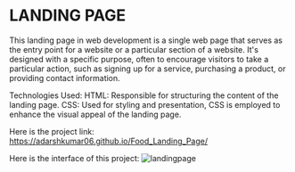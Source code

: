 # LANDING PAGE
This landing page in web development is a single web page that serves as the entry point for a website or a particular section of a website. It's designed with a specific purpose, often to encourage visitors to take a particular action, such as signing up for a service, purchasing a product, or providing contact information.

Technologies Used:
HTML: Responsible for structuring the content of the landing page.
CSS: Used for styling and presentation, CSS is employed to enhance the visual appeal of the landing page.

Here is the project link: https://adarshkumar06.github.io/Food_Landing_Page/

Here is the interface of this project:
![landingpage](https://github.com/adarshkumar06/Food_Landing_Page/assets/154667153/7db47b1f-5ec6-4414-bc55-748d04585b3c)
